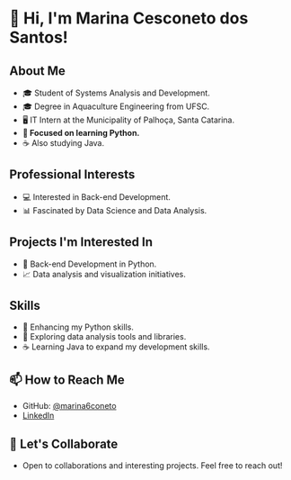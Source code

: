 # 👋 Hi, I'm Marina Cesconeto dos Santos!

## About Me
- 🎓 Student of Systems Analysis and Development.
- 🎓 Degree in Aquaculture Engineering from UFSC.
- 🖥️ IT Intern at the Municipality of Palhoça, Santa Catarina.
- **🐍 Focused on learning Python.**
- ☕ Also studying Java.

## Professional Interests
- 💻 Interested in Back-end Development.
- 📊 Fascinated by Data Science and Data Analysis.

## Projects I'm Interested In
- 🔧 Back-end Development in Python.
- 📈 Data analysis and visualization initiatives.

## Skills
- 🐍 Enhancing my Python skills.
- 🧪 Exploring data analysis tools and libraries.
- ☕ Learning Java to expand my development skills.

## 📫 How to Reach Me
- GitHub: [@marina6coneto](https://github.com/marina6coneto)
- [LinkedIn](https://www.linkedin.com/in/marina-cesconeto-dos-santos-a17563216/)

## 🤝 Let's Collaborate
- Open to collaborations and interesting projects. Feel free to reach out!



